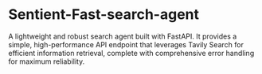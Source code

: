 # Sentient-Fast-search-agent
 A lightweight and robust search agent built with FastAPI. It provides a simple,   high-performance API endpoint that leverages Tavily Search for efficient information   retrieval, complete with comprehensive error handling for maximum reliability.
